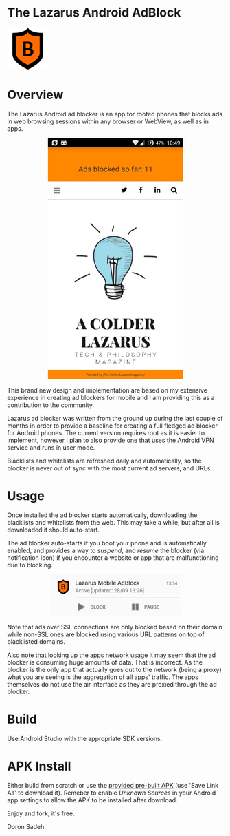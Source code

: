 # The Lazarus Android AdBlock

![Mobile Ad Blocker](assets/logo.png "Mobile Ad Block")

# Overview
The Lazarus Android ad blocker is an app for rooted phones that blocks ads in web browsing sessions within any browser or WebView, as well as in apps.

<p align="center">
    <img src="assets/app.jpeg" />
</p>

This brand new design and implementation are based on my extensive experience in creating ad blockers for mobile and I am providing this as a contribution to the community.

Lazarus ad blocker was written from the ground up during the last couple of months in order to provide a baseline for creating a full fledged ad blocker for Android phones. The current version requires root as it is easier to implement, however I plan to also provide one that uses the Android VPN service and runs in user mode.

Blacklists and whitelists are refreshed daily and automatically, so the blocker is never out of sync with the most current ad servers, and URLs.

# Usage
Once installed the ad blocker starts automatically, downloading the blacklists and whitelists from the web. This may take a while, but after all is downloaded it should auto-start.

The ad blocker auto-starts if you boot your phone and is automatically enabled, and provides a way to _*suspend*_, and _*resume*_ the blocker (via notification icon) if you encounter a website or app that are malfunctioning due to blocking.

<p align="center">
    <img src="assets/readme-image-0.png" />
</p>

Note that ads over SSL connections are only blocked based on their domain while non-SSL ones are blocked using various URL patterns on top of blacklisted domains.

Also note that looking up the apps network usage it may seem that the ad blocker is consuming huge amounts of data. That is incorrect. As the blocker is the only app that actually goes out to the network (being a proxy) what you are seeing is the aggregation of all apps' traffic.
The apps themselves do not use the air interface as they are proxied through the ad blocker.

# Build
Use Android Studio with the appropriate SDK versions.

# APK Install
Either build from scratch or use the [provided pre-built APK](https://github.com/doronsadeh/android-adblock/blob/master/bin/lazarus.apk?raw=true) (use 'Save Link As' to download it). Remeber to enable _Unknown Sources_ in your Android app settings to allow the APK to be installed after download.


Enjoy and fork, it's free.

Doron Sadeh.


